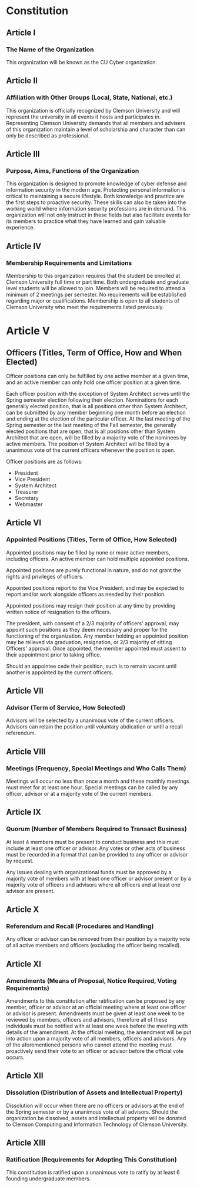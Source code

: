 # Constitution

## Article I
### The Name of the Organization

This organization will be known as the CU Cyber organization.

## Article II
### Affiliation with Other Groups (Local, State, National, etc.)

This organization is officially recognized by Clemson University and will represent the university in all events it hosts and participates in. Representing Clemson University demands that all members and advisers of this organization maintain a level of scholarship and character than can only be described as professional.

## Article III
### Purpose, Aims, Functions of the Organization

This organization is designed to promote knowledge of cyber defense and information security in the modern age. Protecting personal information is critical to maintaining a secure lifestyle. Both knowledge and practice are the first steps to proactive security. These skills can also be taken into the working world where information security professions are in demand. This organization will not only instruct in these fields but also facilitate events for its members to practice what they have learned and gain valuable experience.

## Article IV
### Membership Requirements and Limitations

Membership to this organization requires that the student be enrolled at Clemson University full time or part time. Both undergraduate and graduate level students will be allowed to join. Members will be required to attend a minimum of 2 meetings per semester. No requirements will be established regarding major or qualifications. Membership is open to all students of Clemson University who meet the requirements listed previously.

# Article V
## Officers (Titles, Term of Office, How and When Elected)

Officer positions can only be fulfilled by one active member at a given time, and an active member can only hold one officer position at a given time.

Each officer position with the exception of System Architect serves until the Spring semester election following their election. Nominations for each generally elected position, that is all positions other than System Architect, can be submitted by any member beginning one month before an election and ending at the election of the particular officer. At the last meeting of the Spring semester or the last meeting of the Fall semester, the generally elected positions that are open, that is all positions other than System Architect that are open, will be filled by a majority vote of the nominees by active members. The position of System Architect will be filled by a unanimous vote of the current officers whenever the position is open.

Officer positions are as follows:
* President
* Vice President
* System Architect
* Treasurer
* Secretary
* Webmaster

## Article VI
### Appointed Positions (Titles, Term of Office, How Selected)

Appointed positions may be filled by none or more active members, including officers. An active member can hold multiple appointed positions.

Appointed positions are purely functional in nature, and do not grant the rights and privileges of officers.

Appointed positions report to the Vice President, and may be expected to report and/or work alongside officers as needed by their position.

Appointed positions may resign their position at any time by providing written notice of resignation to the officers.

The president, with consent of a 2/3 majority of officers' approval, may appoint such positions as they deem necessary and proper for the functioning of the organization. Any member holding an appointed position may be relieved via graduation, resignation, or 2/3 majority of sitting Officers' approval. Once appointed, the member appointed must assent to their appointment prior to taking office.

Should an appointee cede their position, such is to remain vacant until another is appointed by the current officers.

## Article VII
### Advisor (Term of Service, How Selected)

Advisors will be selected by a unanimous vote of the current officers. Advisors can retain the position until voluntary abdication or until a recall referendum.

## Article VIII
### Meetings (Frequency, Special Meetings and Who Calls Them)

Meetings will occur no less than once a month and these monthly meetings must meet for at least one hour. Special meetings can be called by any officer, advisor or at a majority vote of the current members.

## Article IX
### Quorum (Number of Members Required to Transact Business)

At least 4 members must be present to conduct business and this must include at least one officer or advisor. Any votes or other acts of business must be recorded in a format that can be provided to any officer or advisor by request.

Any issues dealing with organizational funds must be approved by a majority vote of members with at least one officer or advisor present or by a majority vote of officers and advisors where all officers and at least one advisor are present.

## Article X
### Referendum and Recall (Procedures and Handling)

Any officer or advisor can be removed from their position by a majority vote of all active members and officers (excluding the officer being recalled).

## Article XI
### Amendments (Means of Proposal, Notice Required, Voting Requirements)

Amendments to this constitution after ratification can be proposed by any member, officer or advisor at an official meeting where at least one officer or advisor is present. Amendments must be given at least one week to be reviewed by members, officers and advisors, therefore all of these individuals must be notified with at least one week before the meeting with details of the amendment. At the official meeting, the amendment will be put into action upon a majority vote of all members, officers and advisors. Any of the aforementioned persons who cannot attend the meeting must proactively send their vote to an officer or advisor before the official vote occurs.

## Article XII
### Dissolution (Distribution of Assets and Intellectual Property)

Dissolution will occur when there are no officers or advisors at the end of the Spring semester or by a unanimous vote of all advisors. Should the organization be dissolved, assets and intellectual property will be donated to Clemson Computing and Information Technology of Clemson University.

## Article XIII
### Ratification (Requirements for Adopting This Constitution)

This constitution is ratified upon a unanimous vote to ratify by at least 6 founding undergraduate members.
